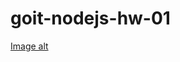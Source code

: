 # goit-nodejs-hw-01


[Image alt](https://github.com/LiudmylaKostova/goit-nodejs-hw-01/blob/hw-1/images/action-add.jpg)
